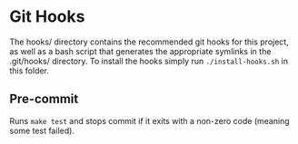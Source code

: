 # Git Hooks
The hooks/ directory contains the recommended git hooks for this project, as
well as a bash script that generates the appropriate symlinks in the .git/hooks/
directory. To install the hooks simply run `./install-hooks.sh` in this folder.

## Pre-commit

Runs `make test` and stops commit if it exits with a non-zero code (meaning some
test failed).
